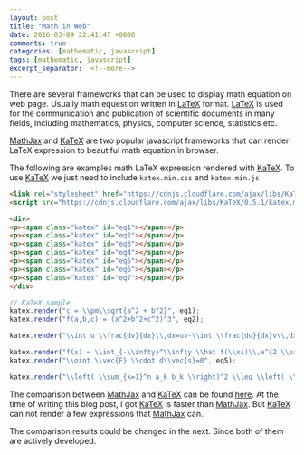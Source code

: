 ```yaml
---
layout: post
title: "Math in Web"
date: 2016-03-09 22:41:47 +0800
comments: true
categories: [mathematic, javascript]
tags: [mathematic, javascript]
excerpt_separator:  <!--more-->
---
```

There are several frameworks that can be used to display math equation on web page. Usually math equestion written in <a href="https://en.wikipedia.org/wiki/LaTeX">LaTeX</a> format. <a href="https://en.wikipedia.org/wiki/LaTeX">LaTeX</a> is used for the communication and publication of scientific documents in many fields, including mathematics, physics, computer science, statistics etc.

<a href="https://www.mathjax.org/">MathJax</a> and <a href="https://khan.github.io/KaTeX/">KaTeX</a> are two popular javascript frameworks that can render LaTeX expression to beautiful math equation in browser.

The following are examples math LaTeX expression rendered with <a href="https://khan.github.io/KaTeX/">KaTeX</a>.
To use <a href="https://khan.github.io/KaTeX/">KaTeX</a> we just need to include <code>katex.min.css</code> and <code>katex.min.js</code>

``` html
<link rel="stylesheet" href="https://cdnjs.cloudflare.com/ajax/libs/KaTeX/0.5.1/katex.min.css"/>
<script src="https://cdnjs.cloudflare.com/ajax/libs/KaTeX/0.5.1/katex.min.js"></script>

<div>
<p><span class="katex" id="eq1"></span></p>
<p><span class="katex" id="eq2"></span></p>
<p><span class="katex" id="eq3"></span></p>
<p><span class="katex" id="eq4"></span></p>
<p><span class="katex" id="eq5"></span></p>
<p><span class="katex" id="eq6"></span></p>
<p><span class="katex" id="eq7"></span></p>
</div>

```
``` javascript
// KaTeX sample
katex.render("c = \\pm\\sqrt{a^2 + b^2}", eq1);
katex.render("f(a,b,c) = (a^2+b^2+c^2)^3", eq2);

katex.render("\\int u \\frac{dv}{dx}\\,dx=uv-\\int \\frac{du}{dx}v\\,dx", eq3);

katex.render("f(x) = \\int_{-\\infty}^\\infty \\hat f(\\xi)\\,e^{2 \\pi i \\xi x}", eq4);
katex.render("\\oint \\vec{F} \\cdot d\\vec{s}=0", eq5);

katex.render("\\left( \\sum_{k=1}^n a_k b_k \\right)^2 \\leq \\left( \\sum_{k=1}^n a_k^2 \\right) \\left( \\sum_{k=1}^n b_k^2 \\right)", eq6);
```


<link rel="stylesheet" href="https://cdnjs.cloudflare.com/ajax/libs/KaTeX/0.5.1/katex.min.css"/>
<script src="https://cdnjs.cloudflare.com/ajax/libs/KaTeX/0.5.1/katex.min.js"></script>



<div>
    <p><span class="katex" id="eq1"></span></p>
    <p><span class="katex" id="eq2"></span></p>
    <p><span class="katex" id="eq3"></span></p>
    <p><span class="katex" id="eq4"></span></p>
    <p><span class="katex" id="eq5"></span></p>
    <p><span class="katex" id="eq6"></span></p>
    <p><span class="katex" id="eq7"></span></p>
</div>
<script>

    katex.render("c = \\pm\\sqrt{a^2 + b^2}", eq1);
    katex.render("f(a,b,c) = (a^2+b^2+c^2)^3", eq2);

    katex.render("\\int u \\frac{dv}{dx}\\,dx=uv-\\int \\frac{du}{dx}v\\,dx", eq3);

    katex.render("f(x) = \\int_{-\\infty}^\\infty \\hat f(\\xi)\\,e^{2 \\pi i \\xi x}", eq4);
    katex.render("\\oint \\vec{F} \\cdot d\\vec{s}=0", eq5);

    katex.render("\\left( \\sum_{k=1}^n a_k b_k \\right)^2 \\leq \\left( \\sum_{k=1}^n a_k^2 \\right) \\left( \\sum_{k=1}^n b_k^2 \\right)", eq6);
</script>

The comparison between <a href="https://www.mathjax.org/">MathJax</a> and <a href="https://khan.github.io/KaTeX/">KaTeX</a> can be found <a href="http://www.intmath.com/cg5/katex-mathjax-comparison.php">here</a>. At the time of writing this blog post, I got <a href="https://khan.github.io/KaTeX/">KaTeX</a> is faster than <a href="https://www.mathjax.org/">MathJax</a>. But <a href="https://khan.github.io/KaTeX/">KaTeX</a> can not render a few expressions that <a href="https://www.mathjax.org/">MathJax</a> can.

The comparison results could be changed in the next. Since both of them are actively developed.
